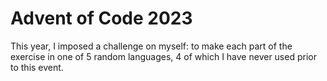 # Advent of Code 2023

This year, I imposed a challenge on myself: to make each part of the exercise in one of 5 random languages, 4 of which I have never used prior to this event.

